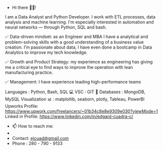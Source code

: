 - Hi there 🙋‍♂️!


I am a Data Analyst and Python Developer. I work with ETL processes, data analysis and machine learning. I'm especially interested in automation and neural networks — through Python, SQL and bash.

✅ Data-driven mindset: as an Engineer and MBA I have a analytical and problem-solving skills with a good understanding of a business value creation. I’m passionate about data, I have even done a bootcamp in Data Analytics to improve my tech knowledge.

✅ Growth and Product Strategy: my experience as engineering has giving me a critical eye to find ways to improve the operation with lean manufacturing practice. 

✅ Management: I have experience leading high-performance teams 


Languages : Python, Bash, SQL
💻	VSC : GIT
📆	Databases :  MongoDB, MySQL
Visualization 📊 : matplotlib, seaborn, plotly, Tableau, PowerBI
Upworks Profile: https://www.upwork.com/freelancers/~01b34c8e8e9309e030?viewMode=1
Linked in Profile: https://www.linkedin.com/in/edgard-cuadra-c/


- 📫 How to reach me:
- 
- Contact: ejcuad@gmail.com
- Phone : 280 - 790 - 9133


<!---
Chelechepe/Chelechepe is a ✨ special ✨ repository because its `README.md` (this file) appears on your GitHub profile.
You can click the Preview link to take a look at your changes.
--->
